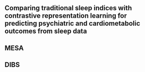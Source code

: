 ## Comparing traditional sleep indices with contrastive representation learning for predicting psychiatric and cardiometabolic outcomes from sleep data


## MESA

## DIBS
